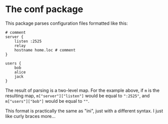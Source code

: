 # The conf package

This package parses configuration files formatted like this:

	# comment
	server {
		listen :2525
		relay
		hostname home.loc # comment
	}

	users {
		bob
		alice
		jack
	}

The result of parsing is a two-level map. For the example above, if `m`
is the resulting map, `m["server"]["listen"]` would be equal to
`":2525"`, and `m["users"]["bob"]` would be equal to `""`.

This format is practically the same as "ini", just with a different
syntax. I just like curly braces more...

